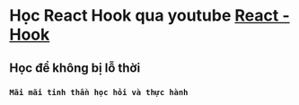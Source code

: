 # Học React Hook qua youtube [React - Hook](https://www.youtube.com/watch?v=unFHsn0qSMA&list=PLeS7aZkL6GOsHNoyeEpeL8B1PnbKoQD9m&index=1)

## Học để không bị lỗ thời 
### `Mãi mãi tinh thần học hỏi và thực hành`
